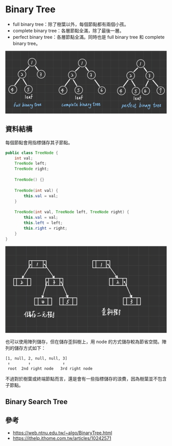 # Binary Tree

* full binary tree：除了樹葉以外，每個節點都有兩個小孩。
* complete binary tree：各層節點全滿，除了最後一層。
* perfect binary tree：各層節點全滿。同時也是 full binary tree 和 complete binary tree。

![](/images/binary_tree-1.png)

## 資料結構
每個節點會用指標儲存其子節點。
```java
public class TreeNode {
    int val;
    TreeNode left;
    TreeNode right;

    TreeNode() {}

    TreeNode(int val) {
        this.val = val;
    }

    TreeNode(int val, TreeNode left, TreeNode right) {
        this.val = val;
        this.left = left;
        this.right = right;
    }
}
```

![](/images/binary_tree-2.png)

也可以使用陣列儲存，但在儲存歪斜樹上，用 node 的方式儲存較為節省空間。陣列的儲存方式如下：
```
[1, null, 2, null, null, 3]
 ↑        ↑              ↑
 root  2nd right node   3rd right node
```

不過對於樹葉或終端節點而言，還是會有一些指標儲存的浪費，因為樹葉並不包含子節點。

## Binary Search Tree


## 參考
* https://web.ntnu.edu.tw/~algo/BinaryTree.html
* https://ithelp.ithome.com.tw/articles/10242571